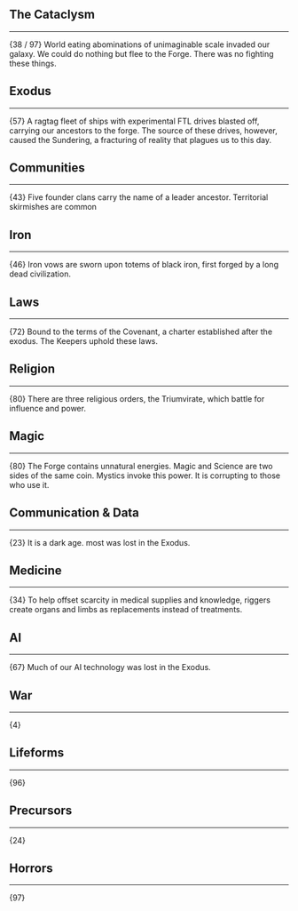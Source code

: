 
## The Cataclysm
---
{38 / 97}
World eating abominations of unimaginable scale invaded our galaxy. We could do nothing but flee to the Forge. There was no fighting these things.

## Exodus
---
{57}
A ragtag fleet of ships with experimental FTL drives blasted off, carrying our ancestors to the forge. The source of these drives, however, caused the Sundering, a fracturing of reality that plagues us to this day.

## Communities
---
{43}
Five founder clans carry the name of a leader ancestor. Territorial skirmishes are common

## Iron
---
{46}
Iron vows are sworn upon totems of black iron, first forged by a long dead civilization.

## Laws
---
{72}
Bound to the terms of the Covenant, a charter established after the exodus. The Keepers uphold these laws.

## Religion
---
{80}
There are three religious orders, the Triumvirate, which battle for influence and power.

## Magic
---
{80}
The Forge contains unnatural energies. Magic and Science are two sides of  the same coin. Mystics invoke this power. It is corrupting to those who use it.

## Communication & Data
---
{23}
It is a dark age. most was lost in the Exodus.

## Medicine
---
{34}
To help offset scarcity in medical supplies and knowledge, riggers create organs and limbs as replacements instead of treatments.

## AI
---
{67}
Much of our AI technology was lost in the Exodus.

## War
---
{4}

## Lifeforms
---
{96}

## Precursors
---
{24}

## Horrors
---
{97}

